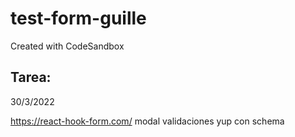 # test-form-guille
Created with CodeSandbox
## Tarea: 
30/3/2022

https://react-hook-form.com/
modal
validaciones yup con schema
